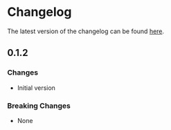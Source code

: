 # Changelog

The latest version of the changelog can be found [here](/Azure/bicep-registry-modules/blob/main/avm/res/hybrid-container-service/provisioned-cluster-instance/CHANGELOG.md).

## 0.1.2

### Changes

- Initial version

### Breaking Changes

- None
